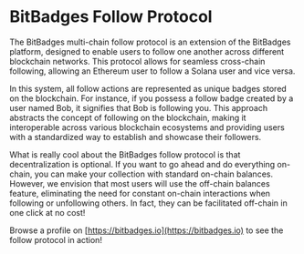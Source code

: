 # BitBadges Follow Protocol

The BitBadges multi-chain follow protocol is an extension of the BitBadges platform, designed to enable users to follow one another across different blockchain networks. This protocol allows for seamless cross-chain following, allowing an Ethereum user to follow a Solana user and vice versa.

In this system, all follow actions are represented as unique badges stored on the blockchain. For instance, if you possess a follow badge created by a user named Bob, it signifies that Bob is following you. This approach abstracts the concept of following on the blockchain, making it interoperable across various blockchain ecosystems and providing users with a standardized way to establish and showcase their followers.

What is really cool about the BitBadges follow protocol is that decentralization is optional. If you want to go ahead and do everything on-chain, you can make your collection with standard on-chain balances. However, we envision  that most users will use the off-chain balances feature, eliminating the need for constant on-chain interactions when following or unfollowing others. In fact, they can be facilitated off-chain in one click at no cost!

Browse a profile on [https://bitbadges.io](https://bitbadges.io) to see the follow protocol in action!
